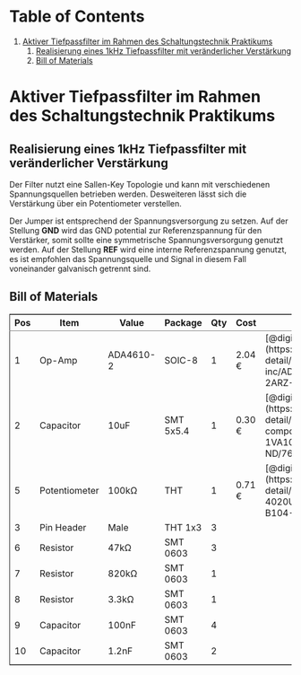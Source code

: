 
# Table of Contents

1.  [Aktiver Tiefpassfilter im Rahmen des Schaltungstechnik Praktikums](#orgeeeed9e)
    1.  [Realisierung eines 1kHz Tiefpassfilter mit veränderlicher Verstärkung](#org1f44f5b)
    2.  [Bill of Materials](#orga1494c9)


<a id="orgeeeed9e"></a>

# Aktiver Tiefpassfilter im Rahmen des Schaltungstechnik Praktikums


<a id="org1f44f5b"></a>

## Realisierung eines 1kHz Tiefpassfilter mit veränderlicher Verstärkung

Der Filter nutzt eine Sallen-Key Topologie und kann mit verschiedenen Spannungsquellen betrieben werden.
Desweiteren lässt sich die Verstärkung über ein Potentiometer verstellen.

Der Jumper ist entsprechend der Spannungsversorgung zu setzen. Auf der Stellung **GND** wird das GND potential
zur Referenzspannung für den Verstärker, somit sollte eine symmetrische Spannungsversorgung genutzt werden.
Auf der Stellung **REF** wird eine interne Referenzspannung genutzt, es ist empfohlen das Spannungsquelle und
Signal in diesem Fall voneinander galvanisch getrennt sind.


<a id="orga1494c9"></a>

## Bill of Materials

<table border="2" cellspacing="0" cellpadding="6" rules="groups" frame="hsides">


<colgroup>
<col  class="org-right" />

<col  class="org-left" />

<col  class="org-left" />

<col  class="org-left" />

<col  class="org-right" />

<col  class="org-left" />

<col  class="org-left" />
</colgroup>
<thead>
<tr>
<th scope="col" class="org-right">Pos</th>
<th scope="col" class="org-left">Item</th>
<th scope="col" class="org-left">Value</th>
<th scope="col" class="org-left">Package</th>
<th scope="col" class="org-right">Qty</th>
<th scope="col" class="org-left">Cost</th>
<th scope="col" class="org-left">Link</th>
</tr>
</thead>

<tbody>
<tr>
<td class="org-right">1</td>
<td class="org-left">Op-Amp</td>
<td class="org-left">ADA4610-2</td>
<td class="org-left">SOIC-8</td>
<td class="org-right">1</td>
<td class="org-left">2.04 €</td>
<td class="org-left">[@digikey](https://www.digikey.de/product-detail/de/analog-devices-inc/ADA4062-2ARZ/ADA4062-2ARZ-ND/1979393)</td>
</tr>


<tr>
<td class="org-right">2</td>
<td class="org-left">Capacitor</td>
<td class="org-left">10uF</td>
<td class="org-left">SMT 5x5.4</td>
<td class="org-right">1</td>
<td class="org-left">0.30 €</td>
<td class="org-left">[@digikey](https://www.digikey.de/product-detail/de/panasonic-electronic-components/EEE-1VA100WR/PCE3948CT-ND/766324)</td>
</tr>


<tr>
<td class="org-right">5</td>
<td class="org-left">Potentiometer</td>
<td class="org-left">100kΩ</td>
<td class="org-left">THT</td>
<td class="org-right">1</td>
<td class="org-left">0.71 €</td>
<td class="org-left">[@digikey](https://www.digikey.de/product-detail/de/bourns-inc/PTV09A-4020U-B104/PTV09A-4020U-B104-ND/3781131)</td>
</tr>


<tr>
<td class="org-right">3</td>
<td class="org-left">Pin Header</td>
<td class="org-left">Male</td>
<td class="org-left">THT 1x3</td>
<td class="org-right">3</td>
<td class="org-left">&#xa0;</td>
<td class="org-left">&#xa0;</td>
</tr>


<tr>
<td class="org-right">6</td>
<td class="org-left">Resistor</td>
<td class="org-left">47kΩ</td>
<td class="org-left">SMT 0603</td>
<td class="org-right">3</td>
<td class="org-left">&#xa0;</td>
<td class="org-left">&#xa0;</td>
</tr>


<tr>
<td class="org-right">7</td>
<td class="org-left">Resistor</td>
<td class="org-left">820kΩ</td>
<td class="org-left">SMT 0603</td>
<td class="org-right">1</td>
<td class="org-left">&#xa0;</td>
<td class="org-left">&#xa0;</td>
</tr>


<tr>
<td class="org-right">8</td>
<td class="org-left">Resistor</td>
<td class="org-left">3.3kΩ</td>
<td class="org-left">SMT 0603</td>
<td class="org-right">1</td>
<td class="org-left">&#xa0;</td>
<td class="org-left">&#xa0;</td>
</tr>


<tr>
<td class="org-right">9</td>
<td class="org-left">Capacitor</td>
<td class="org-left">100nF</td>
<td class="org-left">SMT 0603</td>
<td class="org-right">4</td>
<td class="org-left">&#xa0;</td>
<td class="org-left">&#xa0;</td>
</tr>


<tr>
<td class="org-right">10</td>
<td class="org-left">Capacitor</td>
<td class="org-left">1.2nF</td>
<td class="org-left">SMT 0603</td>
<td class="org-right">2</td>
<td class="org-left">&#xa0;</td>
<td class="org-left">&#xa0;</td>
</tr>
</tbody>
</table>

